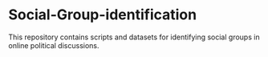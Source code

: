 # Social-Group-identification
This repository contains scripts and datasets for identifying social groups in online political discussions.
